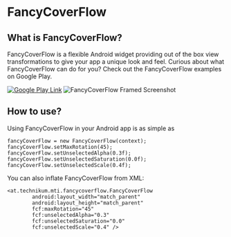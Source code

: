 FancyCoverFlow
==============

## What is FancyCoverFlow?
FancyCoverFlow is a flexible Android widget providing out of the box view transformations to give your app a unique look and feel. Curious about what FancyCoverFlow can do for you? Check out the FancyCoverFlow examples on Google Play.

[![Google Play Link](http://davidschreiber.github.io/FancyCoverFlow/en_generic_rgb_wo_45.png)](https://play.google.com/store/apps/details?id=at.technikum.mti.fancycoverflow.samples)
![FancyCoverFlow Framed Screenshot](http://davidschreiber.github.io/FancyCoverFlow/screenshot2.png)

## How to use?
Using FancyCoverFlow in your Android app is as simple as

	fancyCoverFlow = new FancyCoverFlow(context);
	fancyCoverFlow.setMaxRotation(45);
	fancyCoverFlow.setUnselectedAlpha(0.3f);
	fancyCoverFlow.setUnselectedSaturation(0.0f);
	fancyCoverFlow.setUnselectedScale(0.4f);

You can also inflate FancyCoverFlow from XML:

	<at.technikum.mti.fancycoverflow.FancyCoverFlow
	        android:layout_width="match_parent"
        	android:layout_height="match_parent"
	        fcf:maxRotation="45"
	        fcf:unselectedAlpha="0.3"
        	fcf:unselectedSaturation="0.0"
	        fcf:unselectedScale="0.4" />
